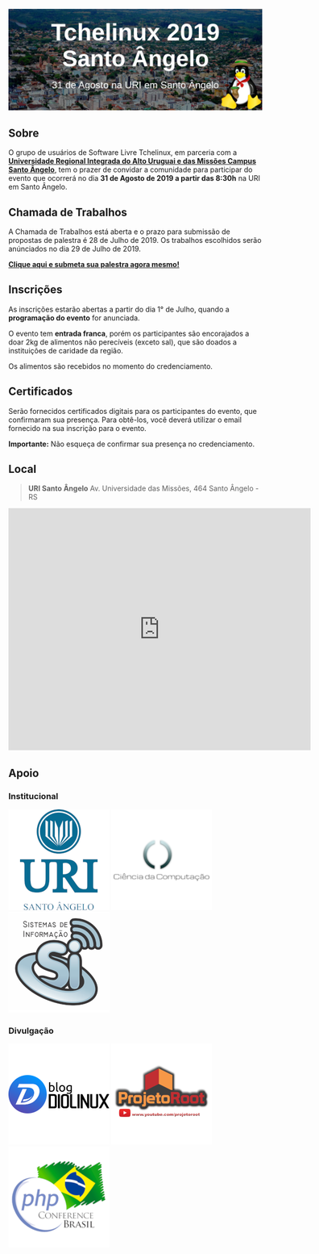 [![Tchelinux 2019 Santo Ângelo](images/banner.jpg)](#)

## Sobre

O grupo de usuários de Software Livre Tchelinux, em parceria com a [**Universidade Regional Integrada do Alto Uruguai e das Missões Campus Santo Ângelo**](http://santoangelo.uri.br), tem o prazer de convidar a comunidade para participar do evento que ocorrerá no dia **31 de Agosto de 2019 a partir das 8:30h** na URI em Santo Ângelo.

## Chamada de Trabalhos

A Chamada de Trabalhos está aberta e o prazo para submissão de propostas de palestra é 28 de Julho de 2019. Os trabalhos escolhidos serão anúnciados no dia 29 de Julho de 2019.

[**Clique aqui e submeta sua palestra agora mesmo!**](https://santoangelo.tchelinux.org/cfp/)

## Inscrições

As inscrições estarão abertas a partir do dia 1° de Julho, quando a **programação do evento** for anunciada.

O evento tem **entrada franca**, porém os participantes são encorajados a doar 2kg de alimentos não perecíveis (exceto sal), que são doados a instituições de caridade da região.

Os alimentos são recebidos no momento do credenciamento.

## Certificados

Serão fornecidos certificados digitais para os participantes do evento, que confirmaram sua presença. Para obtê-los, você deverá utilizar o email fornecido na sua inscrição para o evento.

**Importante:** Não esqueça de confirmar sua presença no credenciamento.

## Local

> **URI Santo Ângelo**
> Av. Universidade das Missões, 464
> Santo Ângelo - RS

<div class="map-responsive">
	<iframe src="https://www.google.com/maps/embed?pb=!1m18!1m12!1m3!1d11818.547494409933!2d-54.276312153221255!3d-28.277864143627372!2m3!1f0!2f0!3f0!3m2!1i1024!2i768!4f13.1!3m3!1m2!1s0x94fe90ad442677b9%3A0x90151770d37dcdf8!2sAv.+Universidade+das+Miss%C3%B5es%2C+464+-+Dornelles%2C+Santo+%C3%82ngelo+-+RS%2C+98802-470!5e0!3m2!1sen!2sbr!4v1559070886924!5m2!1sen!2sbr" width="600" height="480" frameborder="0" style="border:0" allowfullscreen></iframe>
</div>

## Apoio

### Institucional

[![URISAN](images/logo_urisan.png)](https://santoangelo.uri.br/)
[![Ciência da Computação](images/logo_cc.png)](http://www.san.uri.br/graduacao/computacao/)
[![Sistemas de Informação](images/logo_si.png)](http://www.urisan.tche.br/graduacao/sistemas/)

### Divulgação

[![Blog Diolinux](images/logo_diolinux.png)](https://www.diolinux.com.br/)
[![Projeto Root](images/logo_projetoroot.png)](https://projetoroot.com.br/)
[![PHP Conference Brasil](images/logo_phpconference.png)](https://phpconference.com.br/)
